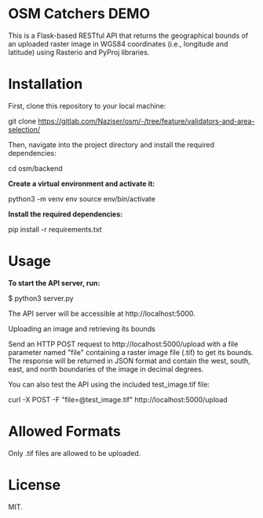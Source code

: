 # OSM Catchers DEMO

This is a Flask-based RESTful API that returns the geographical bounds of an uploaded raster image in WGS84 coordinates (i.e., longitude and latitude) using Rasterio and PyProj libraries.

# Installation

First, clone this repository to your local machine:

git clone https://gitlab.com/Naziser/osm/-/tree/feature/validators-and-area-selection/

Then, navigate into the project directory and install the required dependencies:

cd osm/backend

**Create a virtual environment and activate it:**

python3 -m venv env
source env/bin/activate

**Install the required dependencies:**

pip install -r requirements.txt


# Usage

**To start the API server, run:**

$ python3 server.py

The API server will be accessible at http://localhost:5000.

Uploading an image and retrieving its bounds

Send an HTTP POST request to http://localhost:5000/upload with a file parameter named "file" containing a raster image file (.tif) to get its bounds. The response will be returned in JSON format and contain the west, south, east, and north boundaries of the image in decimal degrees.

You can also test the API using the included test_image.tif file:

curl -X POST -F "file=@test_image.tif" 
http://localhost:5000/upload

# Allowed Formats

Only .tif files are allowed to be uploaded.

# License

MIT.
